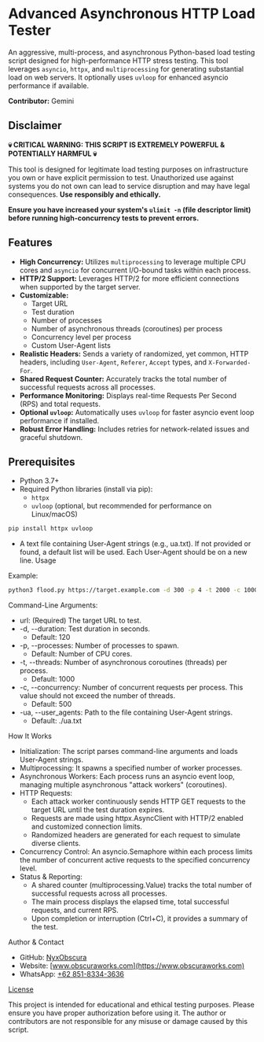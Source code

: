 # Advanced Asynchronous HTTP Load Tester

An aggressive, multi-process, and asynchronous Python-based load testing script designed for high-performance HTTP stress testing. This tool leverages `asyncio`, `httpx`, and `multiprocessing` for generating substantial load on web servers. It optionally uses `uvloop` for enhanced asyncio performance if available.

**Contributor:** Gemini

## Disclaimer

**💀 CRITICAL WARNING: THIS SCRIPT IS EXTREMELY POWERFUL & POTENTIALLY HARMFUL 💀**

This tool is designed for legitimate load testing purposes on infrastructure you own or have explicit permission to test. Unauthorized use against systems you do not own can lead to service disruption and may have legal consequences. **Use responsibly and ethically.**

**Ensure you have increased your system's `ulimit -n` (file descriptor limit) before running high-concurrency tests to prevent errors.**

## Features

* **High Concurrency:** Utilizes `multiprocessing` to leverage multiple CPU cores and `asyncio` for concurrent I/O-bound tasks within each process.
* **HTTP/2 Support:** Leverages HTTP/2 for more efficient connections when supported by the target server.
* **Customizable:**
    * Target URL
    * Test duration
    * Number of processes
    * Number of asynchronous threads (coroutines) per process
    * Concurrency level per process
    * Custom User-Agent lists
* **Realistic Headers:** Sends a variety of randomized, yet common, HTTP headers, including `User-Agent`, `Referer`, `Accept` types, and `X-Forwarded-For`.
* **Shared Request Counter:** Accurately tracks the total number of successful requests across all processes.
* **Performance Monitoring:** Displays real-time Requests Per Second (RPS) and total requests.
* **Optional `uvloop`:** Automatically uses `uvloop` for faster asyncio event loop performance if installed.
* **Robust Error Handling:** Includes retries for network-related issues and graceful shutdown.

## Prerequisites

* Python 3.7+
* Required Python libraries (install via pip):
    * `httpx`
    * `uvloop` (optional, but recommended for performance on Linux/macOS)

```bash
pip install httpx uvloop
```
 * A text file containing User-Agent strings (e.g., ua.txt). If not provided or found, a default list will be used. Each User-Agent should be on a new line.
Usage

Example:
```bash
python3 flood.py https://target.example.com -d 300 -p 4 -t 2000 -c 1000 -ua ./ua.txt
```
Command-Line Arguments:
 * url: (Required) The target URL to test.
 * -d, --duration: Test duration in seconds.
   * Default: 120
 * -p, --processes: Number of processes to spawn.
   * Default: Number of CPU cores.
 * -t, --threads: Number of asynchronous coroutines (threads) per process.
   * Default: 1000
 * -c, --concurrency: Number of concurrent requests per process. This value should not exceed the number of threads.
   * Default: 500
 * -ua, --user_agents: Path to the file containing User-Agent strings.
   * Default: ./ua.txt
  
  
How It Works
 * Initialization: The script parses command-line arguments and loads User-Agent strings.
 * Multiprocessing: It spawns a specified number of worker processes.
 * Asynchronous Workers: Each process runs an asyncio event loop, managing multiple asynchronous "attack workers" (coroutines).
 * HTTP Requests:
   * Each attack worker continuously sends HTTP GET requests to the target URL until the test duration expires.
   * Requests are made using httpx.AsyncClient with HTTP/2 enabled and customized connection limits.
   * Randomized headers are generated for each request to simulate diverse clients.
 * Concurrency Control: An asyncio.Semaphore within each process limits the number of concurrent active requests to the specified concurrency level.
 * Status & Reporting:
   * A shared counter (multiprocessing.Value) tracks the total number of successful requests across all processes.
   * The main process displays the elapsed time, total successful requests, and current RPS.
   * Upon completion or interruption (Ctrl+C), it provides a summary of the test.
  
 
Author & Contact
 * GitHub: [NyxObscura](github.com/NyxObscura)
 * Website: [www.obscuraworks.com](https://www.obscuraworks.com)
 * WhatsApp: [+62 851-8334-3636](wa.me/6285183343636)

 
[License](LICENSE)

This project is intended for educational and ethical testing purposes. Please ensure you have proper authorization before using it. The author or contributors are not responsible for any misuse or damage caused by this script.


